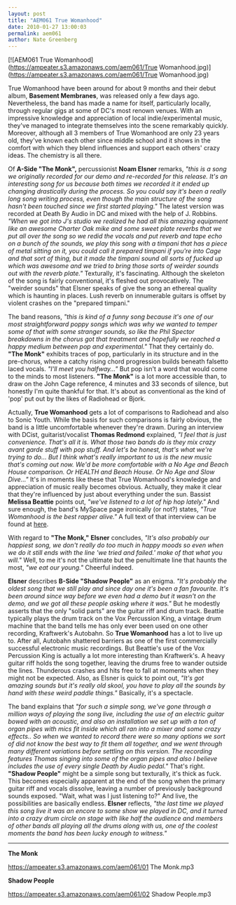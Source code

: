 ```yaml
---
layout: post
title: "AEM061 True Womanhood"
date: 2010-01-27 13:00:03
permalink: aem061
author: Nate Greenberg
---
```

[![AEM061 True Womanhood](https://ampeater.s3.amazonaws.com/aem061/True Womanhood.jpg)](https://ampeater.s3.amazonaws.com/aem061/True Womanhood.jpg)

True Womanhood have been around for about 9 months and their debut album, **Basement Membranes**, was released only a few days ago. Nevertheless, the band has made a name for itself, particularly locally, through regular gigs at some of DC's most renown venues. With an impressive knowledge and appreciation of local indie/experimental music, they've managed to integrate themselves into the scene remarkably quickly. Moreover, although all 3 members of True Womanhood are only 23 years old, they've known each other since middle school and it shows in the comfort with which they blend influences and support each others' crazy ideas. The chemistry is all there.

<!-- more -->

Of **A-Side "The Monk",** percussionist **Noam Elsner** remarks, _"this is a song we originally recorded for our demo and re-recorded for this release. It's an interesting song for us because both times we recorded it it ended up changing drastically during the process. So you could say it's been a really long song writing process, even though the main structure of the song hasn't been touched since we first started playing."_ The latest version was recorded at Death By Audio in DC and mixed with the help of J. Robbins. _"When we got into J's studio we realized he had all this amazing equipment like an awesome Charter Oak mike and some sweet plate reverbs that we put all over the song so we redid the vocals and put reverb and tape echo on a bunch of the sounds, we play this song with a timpani that has a piece of metal sitting on it, you could call it prepared timpani if you're into Cage and that sort of thing, but it made the timpani sound all sorts of fucked up which was awesome and we tried to bring those sorts of weirder sounds out with the reverb plate."_ Texturally, it's fascinating. Although the skeleton of the song is fairly conventional, it's fleshed out provocatively. The "weirder sounds" that Elsner speaks of give the song an ethereal quality which is haunting in places. Lush reverb on innumerable guitars is offset by violent crashes on the "prepared timpani."

The band reasons, _"this is kind of a funny song because it's one of our most straightforward poppy songs which was why we wanted to temper some of that with some stranger sounds, so like the Phil Spector breakdowns in the chorus got that treatment and hopefully we reached a happy medium between pop and experimental."_ That they certainly do. **"The Monk"** exhibits traces of pop, particularly in its structure and in the pre-chorus, where a catchy rising chord progression builds beneath falsetto laced vocals. _"I'll meet you halfway..."_ But pop isn't a word that would come to the minds to most listeners. **"The Monk"** is a lot more accessible than, to draw on the John Cage reference, 4 minutes and 33 seconds of silence, but honestly I'm quite thankful for that. It's about as conventional as the kind of 'pop' put out by the likes of Radiohead or Bjork.

Actually, **True Womanhood** gets a lot of comparisons to Radiohead and also to Sonic Youth. While the basis for such comparisons is fairly obvious, the band is a little uncomfortable whenever they're drawn. During an interview with DCist, guitarist/vocalist **Thomas Redmond** explained, _"I feel that is just convenience. That's all it is. What those two bands do is they mix crazy avant garde stuff with pop stuff. And let's be honest, that's what we're trying to do... But I think what's really important to us is the new music that's coming out now. We'd be more comfortable with a No Age and Beach House comparison. Or HEALTH and Beach House. Or No Age and Slow Dive..."_ It's in moments like these that True Womanhood's knowledge and appreciation of music really becomes obvious. Actually, they make it clear that they're influenced by just about everything under the sun. Bassist **Melissa Beattie** points out, _"we've listened to a lot of hip hop lately."_ And sure enough, the band's MySpace page ironically (or not?) states, _"True Womanhood is the best rapper alive."_ A full text of that interview can be found at [here](http://dcist.com/2009/01/three_stars_true_womanhood.php).

With regard to **"The Monk,"** **Elsner** concludes, _"It's also probably our happiest song, we don't really do too much in happy moods so even when we do it still ends with the line 'we tried and failed.' make of that what you will."_ Well, to me it's not the ultimate but the penultimate line that haunts the most, _"we eat our young."_ Cheerful indeed.

**Elsner** describes **B-Side "Shadow People"** as an enigma. _"It's probably the oldest song that we still play and since day one it's been a fan favourite. It's been around since way before we even had a demo but it wasn't on the demo, and we got all these people asking where it was."_ But he modestly asserts that the only "solid parts" are the guitar riff and drum track. Beattie typically plays the drum track on the Vox Percussion King, a vintage drum machine that the band tells me has only ever been used on one other recording, Kraftwerk's Autobahn. So **True Womanhood** has a lot to live up to. After all, Autobahn shattered barriers as one of the first commercially successful electronic music recordings. But Beattie's use of the Vox Percussion King is actually a lot more interesting than Kraftwerk's. A heavy guitar riff holds the song together, leaving the drums free to wander outside the lines. Thunderous crashes and hits free to fall at moments when they might not be expected. Also, as Elsner is quick to point out, _"It's got amazing sounds but it's really old skool, you have to play all the sounds by hand with these weird paddle things."_ Basically, it's a spectacle.

The band explains that _"for such a simple song, we've gone through a million ways of playing the song live, including the use of an electric guitar bowed with an acoustic, and also an installation we set up with a ton of organ pipes with mics fit inside which all ran into a mixer and some crazy effects.. So when we wanted to record there were so many options we sort of did not know the best way to fit them all together, and we went through many different variations before settling on this version. The recording features Thomas singing into some of the organ pipes and also I believe includes the use of every single Death by Audio pedal."_ That's right. **"Shadow People"** might be a simple song but texturally, it's thick as fuck. This becomes especially apparent at the end of the song when the primary guitar riff and vocals dissolve, leaving a number of previously background sounds exposed. "Wait, what was I just listening to?" And live, the possibilities are basically endless. **Elsner** reflects, _"the last time we played this song live it was an encore to some show we played in DC, and it turned into a crazy drum circle on stage with like half the audience and members of other bands all playing all the drums along with us, one of the coolest moments the band has been lucky enough to witness."_

---

**The Monk**

https://ampeater.s3.amazonaws.com/aem061/01 The Monk.mp3

**Shadow People**

https://ampeater.s3.amazonaws.com/aem061/02 Shadow People.mp3


